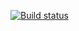 [![Build status](https://ci.appveyor.com/api/projects/status/8n9dudo8ddy9l1sw?svg=true)](https://ci.appveyor.com/project/EvgeniyRoschin/ajs-homeworks-3-1)
